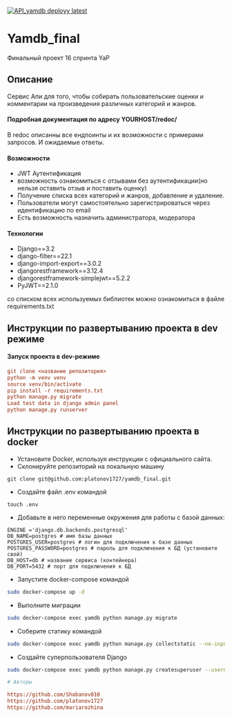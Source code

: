 [![API_yamdb deployy latest](https://github.com/platonov1727/yamdb_final/actions/workflows/yamdb_workflow.yml/badge.svg)](https://github.com/platonov1727/yamdb_final/actions/workflows/yamdb_workflow.yml)

# Yamdb_final

Финальный проект 16 спринта YaP

## Описание

Сервис Апи для того, чтобы собирать пользовательские оценки и комментарии на произведения различных категорий и жанров.

#### Подробная документация по адресу YOURHOST/redoc/

В redoc описанны все ендпоинты и их возможности с примерами запросов. И ожидаемые ответы.

#### Возможности

- JWT Аутентификация
- возможность ознакомиться с отзывами без аутентификации(но нельзя оставить отзыв и поставить оценку)
- Получение списка всех категорий и жанров, добавление и удаление.
- Пользователи могут самостоятельно зарегистрироваться через идентификацию по email
- Есть возможность назначить администратора, модератора

#### Технологии

- Django==3.2
- django-filter==22.1
- django-import-export==3.0.2
- djangorestframework==3.12.4
- djangorestframework-simplejwt==5.2.2
- PyJWT==2.1.0

со списком всех используемых библиотек можно ознакомиться в файлe requirements.txt

## Инструкции по развертыванию проекта в dev режиме

#### Запуск проекта в dev-режиме

```ini
git clone <название репозитория>
python -m venv venv
source venv/bin/activate
pip install -r requirements.txt
python manage.py migrate
Load test data in django admin panel
python manage.py runserver
```

## Инструкции по развертыванию проекта в docker

* Установите Docker, используя инструкции с официального сайта.
* Склонируйте репозиторий на локальную машину

```git clone git@github.com:platonov1727/yamdb_final.git```

* Создайте файл .env командой

```touch .env```

* Добавьте в него переменные окружения для работы с базой данных:

```
ENGINE ='django.db.backends.postgresql'
DB_NAME=postgres # имя базы данных
POSTGRES_USER=postgres # логин для подключения к базе данных
POSTGRES_PASSWORD=postgres # пароль для подключения к БД (установите свой)
DB_HOST=db # название сервиса (контейнера)
DB_PORT=5432 # порт для подключения к БД 
```

* Запустите docker-compose командой

```sh
sudo docker-compose up -d
```

* Выполните миграции

```sh
sudo docker-compose exec yamdb python manage.py migrate
```

* Соберите статику командой

```sh
sudo docker-compose exec yamdb python manage.py collectstatic --no-input
```

* Создайте суперпользователя Django

```sh
sudo docker-compose exec yamdb python manage.py createsuperuser --username admin --email 'admin@yamdb.com'

```

```ini
# Авторы

https://github.com/Shabanov010
https://github.com/platonov1727
https://github.com/mariarozhina
```
